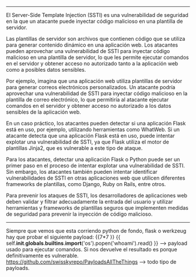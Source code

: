 -- - 
El Server-Side Template Injection (SSTI) es una vulnerabilidad de seguridad en la que un atacante puede inyectar código malicioso en una plantilla de servidor.

Las plantillas de servidor son archivos que contienen código que se utiliza para generar contenido dinámico en una aplicación web. Los atacantes pueden aprovechar una vulnerabilidad de SSTI para inyectar código malicioso en una plantilla de servidor, lo que les permite ejecutar comandos en el servidor y obtener acceso no autorizado tanto a la aplicación web como a posibles datos sensibles.

Por ejemplo, imagina que una aplicación web utiliza plantillas de servidor para generar correos electrónicos personalizados. Un atacante podría aprovechar una vulnerabilidad de SSTI para inyectar código malicioso en la plantilla de correo electrónico, lo que permitiría al atacante ejecutar comandos en el servidor y obtener acceso no autorizado a los datos sensibles de la aplicación web.

En un caso práctico, los atacantes pueden detectar si una aplicación Flask está en uso, por ejemplo, utilizando herramientas como WhatWeb. Si un atacante detecta que una aplicación Flask está en uso, puede intentar explotar una vulnerabilidad de SSTI, ya que Flask utiliza el motor de plantillas Jinja2, que es vulnerable a este tipo de ataque.

Para los atacantes, detectar una aplicación Flask o Python puede ser un primer paso en el proceso de intentar explotar una vulnerabilidad de SSTI. Sin embargo, los atacantes también pueden intentar identificar vulnerabilidades de SSTI en otras aplicaciones web que utilicen diferentes frameworks de plantillas, como Django, Ruby on Rails, entre otros.

Para prevenir los ataques de SSTI, los desarrolladores de aplicaciones web deben validar y filtrar adecuadamente la entrada del usuario y utilizar herramientas y frameworks de plantillas seguros que implementen medidas de seguridad para prevenir la inyección de código malicioso.
-- - 
Siempre que vemos que esta corriendo python de fondo, flask o werkzeug hay que probar el siguiente payload:
{{7\*7 }}
{{ self.__init__.__globals__.__builtins__.__import__('os').popen('whoami').read() }} --> payload usado para ejecutar comandos.
Si nos devuelve el resultado es porque definitivamente es vulnerable.
https://github.com/swisskyrepo/PayloadsAllTheThings --> todo tipo de payloads.
